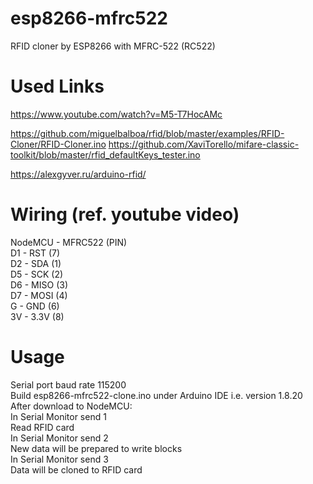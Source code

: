 # esp8266-mfrc522
RFID cloner by ESP8266 with  MFRC-522 (RC522)

# Used Links
https://www.youtube.com/watch?v=M5-T7HocAMc

https://github.com/miguelbalboa/rfid/blob/master/examples/RFID-Cloner/RFID-Cloner.ino
https://github.com/XaviTorello/mifare-classic-toolkit/blob/master/rfid_defaultKeys_tester.ino

https://alexgyver.ru/arduino-rfid/

# Wiring (ref. youtube video)
NodeMCU - MFRC522  (PIN) \
     D1 - RST  (7) \
     D2 - SDA  (1) \
     D5 - SCK  (2) \
     D6 - MISO (3) \
     D7 - MOSI (4) \
     G  - GND  (6) \
     3V - 3.3V (8)

# Usage
Serial port baud rate 115200\
Build esp8266-mfrc522-clone.ino under Arduino IDE i.e. version 1.8.20\
After download to NodeMCU:\
In Serial Monitor send 1\
Read RFID card\
In Serial Monitor send 2\
New data will be prepared to write blocks\
In Serial Monitor send 3\
Data will be cloned to RFID card
